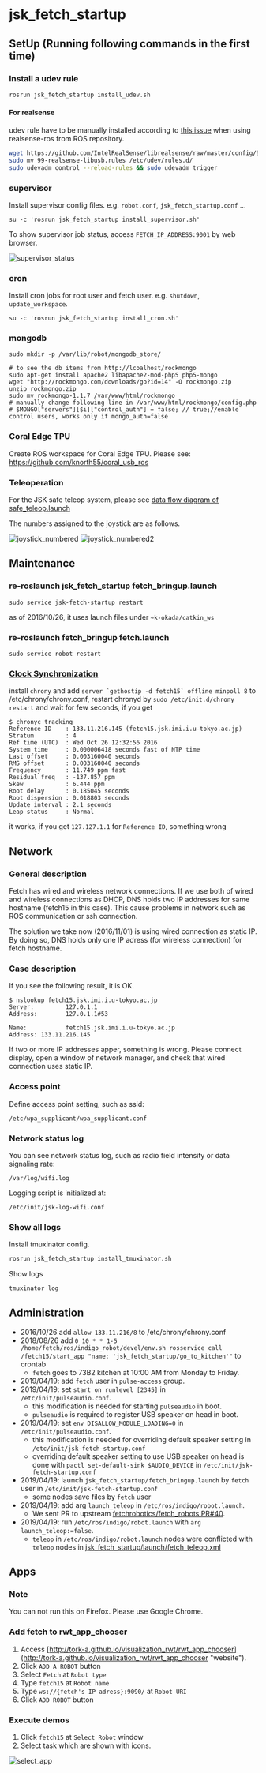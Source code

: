 # jsk_fetch_startup

## SetUp (Running following commands in the first time)

### Install a udev rule

```bash
rosrun jsk_fetch_startup install_udev.sh
```

#### For realsense
udev rule have to be manually installed according to [this issue](https://github.com/IntelRealSense/realsense-ros/issues/1426) when using realsense-ros from ROS repository.

```bash
wget https://github.com/IntelRealSense/librealsense/raw/master/config/99-realsense-libusb.rules
sudo mv 99-realsense-libusb.rules /etc/udev/rules.d/
sudo udevadm control --reload-rules && sudo udevadm trigger
```

### supervisor
Install supervisor config files. e.g. `robot.conf`, `jsk_fetch_startup.conf` ...

```
su -c 'rosrun jsk_fetch_startup install_supervisor.sh'
```

To show supervisor job status, access `FETCH_IP_ADDRESS:9001` by web browser.

![supervisor_status](https://user-images.githubusercontent.com/19769486/119499716-f142c000-bda1-11eb-9b96-0cfa7e04a1b2.png)


### cron
Install cron jobs for root user and fetch user. e.g. `shutdown`, `update_workspace`.

```
su -c 'rosrun jsk_fetch_startup install_cron.sh'
```

### mongodb

```
sudo mkdir -p /var/lib/robot/mongodb_store/

# to see the db items from http://lcoalhost/rockmongo
sudo apt-get install apache2 libapache2-mod-php5 php5-mongo
wget "http://rockmongo.com/downloads/go?id=14" -O rockmongo.zip
unzip rockmongo.zip
sudo mv rockmongo-1.1.7 /var/www/html/rockmongo
# manually change following line in /var/www/html/rockmongo/config.php
# $MONGO["servers"][$i]["control_auth"] = false; // true;//enable control users, works only if mongo_auth=false
```

### Coral Edge TPU
Create ROS workspace for Coral Edge TPU. Please see:
https://github.com/knorth55/coral_usb_ros

### Teleoperation

For the JSK safe teleop system, please see [data flow diagram of safe_teleop.launch](https://github.com/jsk-ros-pkg/jsk_robot/tree/master/jsk_robot_common/jsk_robot_startup#launchsafe_teleoplaunch)

The numbers assigned to the joystick are as follows.

![joystick_numbered](https://user-images.githubusercontent.com/19769486/28101905-889e9cc2-6706-11e7-9981-5704cc29f2b3.png)
![joystick_numbered2](https://user-images.githubusercontent.com/19769486/28101906-88b5f20a-6706-11e7-987c-d94e64ac2cc1.png)

## Maintenance

### re-roslaunch jsk_fetch_startup fetch_bringup.launch
```
sudo service jsk-fetch-startup restart
```
as of 2016/10/26, it uses launch files under `~k-okada/catkin_ws`

### re-roslaunch fetch_bringup fetch.launch
```
sudo service robot restart
```

### [Clock Synchronization](https://github.com/fetchrobotics/docs/blob/0c1c63ab47952063bf60280e74b4ff3ae07fd914/source/computer.rst)

install `chrony` and add ```server `gethostip -d fetch15` offline minpoll 8``` to /etc/chrony/chrony.conf, restart chronyd by `sudo /etc/init.d/chrony restart` and wait for few seconds, if you get
```
$ chronyc tracking
Reference ID    : 133.11.216.145 (fetch15.jsk.imi.i.u-tokyo.ac.jp)
Stratum         : 4
Ref time (UTC)  : Wed Oct 26 12:32:56 2016
System time     : 0.000006418 seconds fast of NTP time
Last offset     : 0.003160040 seconds
RMS offset      : 0.003160040 seconds
Frequency       : 11.749 ppm fast
Residual freq   : -137.857 ppm
Skew            : 6.444 ppm
Root delay      : 0.185045 seconds
Root dispersion : 0.018803 seconds
Update interval : 2.1 seconds
Leap status     : Normal
```
it works, if you get `127.127.1.1` for `Reference ID`, something wrong


## Network
### General description
Fetch has wired and wireless network connections.
If we use both of wired and wireless connections as DHCP, DNS holds two IP addresses for same hostname (fetch15 in this case).
This cause problems in network such as ROS communication or ssh connection.

The solution we take now (2016/11/01) is using wired connection as static IP.
By doing so, DNS holds only one IP adress (for wireless connection) for fetch hostname.

### Case description
If you see the following result, it is OK.
```
$ nslookup fetch15.jsk.imi.i.u-tokyo.ac.jp
Server:         127.0.1.1
Address:        127.0.1.1#53

Name:           fetch15.jsk.imi.i.u-tokyo.ac.jp
Address: 133.11.216.145
```

If two or more IP addresses apper, something is wrong.
Please connect display, open a window of network manager, and check that wired connection uses static IP.

### Access point
Define access point setting, such as ssid:
```
/etc/wpa_supplicant/wpa_supplicant.conf
```

### Network status log
You can see network status log, such as radio field intensity or data signaling rate:
```
/var/log/wifi.log
```

Logging script is initialized at:
```
/etc/init/jsk-log-wifi.conf
```

### Show all logs
Install tmuxinator config.
```bash
rosrun jsk_fetch_startup install_tmuxinator.sh
```
Show logs
```bash
tmuxinator log
```

## Administration
- 2016/10/26 add `allow 133.11.216/8` to /etc/chrony/chrony.conf
- 2018/08/26 add `0 10 * * 1-5 /home/fetch/ros/indigo_robot/devel/env.sh rosservice call /fetch15/start_app "name: 'jsk_fetch_startup/go_to_kitchen'"` to crontab
  - `fetch` goes to 73B2 kitchen at 10:00 AM from Monday to Friday.
- 2019/04/19: add `fetch` user in `pulse-access` group.
- 2019/04/19: set `start on runlevel [2345]` in `/etc/init/pulseaudio.conf`.
  - this modification is needed for starting `pulseaudio` in boot.
  - `pulseaudio` is required to register USB speaker on head in boot.
- 2019/04/19: set `env DISALLOW_MODULE_LOADING=0` in `/etc/init/pulseaudio.conf`.
  - this modification is needed for overriding default speaker setting in `/etc/init/jsk-fetch-startup.conf`
  - overriding default speaker setting to use USB speaker on head is done with `pactl set-default-sink $AUDIO_DEVICE` in `/etc/init/jsk-fetch-startup.conf`
- 2019/04/19: launch `jsk_fetch_startup/fetch_bringup.launch` by `fetch` user in `/etc/init/jsk-fetch-startup.conf`
  - some nodes save files by `fetch` user
- 2019/04/19: add arg `launch_teleop` in `/etc/ros/indigo/robot.launch`.
  - We sent PR to upstream [fetchrobotics/fetch_robots PR#40](https://github.com/fetchrobotics/fetch_robots/pull/40).
- 2019/04/19: run `/etc/ros/indigo/robot.launch` with `arg` `launch_teleop:=false`.
  - `teleop` in `/etc/ros/indigo/robot.launch` nodes were conflicted with `teleop` nodes in [jsk_fetch_startup/launch/fetch_teleop.xml](https://github.com/jsk-ros-pkg/jsk_robot/blob/master/jsk_fetch_robot/jsk_fetch_startup/launch/fetch_teleop.xml)

## Apps

### Note

You can not run this on Firefox. Please use Google Chrome.

### Add fetch to rwt_app_chooser
1. Access [http://tork-a.github.io/visualization_rwt/rwt_app_chooser](http://tork-a.github.io/visualization_rwt/rwt_app_chooser "website").
1. Click `ADD A ROBOT` button
1. Select `Fetch` at `Robot type`
1. Type `fetch15` at `Robot name`
1. Type `ws://{fetch's IP adress}:9090/` at `Robot URI`
1. Click `ADD ROBOT` button

### Execute demos
1. Click `fetch15` at `Select Robot` window
1. Select task which are shown with icons.

![select_app](https://user-images.githubusercontent.com/19769486/40872010-7d21d2bc-6681-11e8-8c0b-621f199638dd.png)
